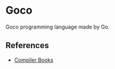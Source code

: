 # Goco
Goco programming language made by Go.

## References
- [Compiler Books](https://compilerbook.com/)
